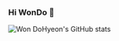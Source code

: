 ### Hi WonDo 👋

![Won DoHyeon's GitHub stats](https://github-readme-stats.vercel.app/api?username=Onedoheyn&show_icons=true&theme=radical)

<!--
**Onedoheyn/Onedoheyn** is a ✨ _special_ ✨ repository because its `README.md` (this file) appears on your GitHub profile.

Here are some ideas to get you started:

- 🔭 I’m currently working on ...
- 🌱 I’m currently learning ...
- 👯 I’m looking to collaborate on ...
- 🤔 I’m looking for help with ...
- 💬 Ask me about ...
- 📫 How to reach me: ...
- 😄 Pronouns: ...
- ⚡ Fun fact: ...
-->
